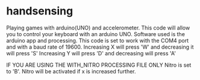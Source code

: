 # handsensing
Playing games with arduino(UNO) and accelerometer.
This code will allow you to control your keyboard with an arduino UNO.
Software used is the arduino app and processing.
This code is set to work with the COM4 port and with a baud rate of 19600.
Increasing X will press 'W' and decreasing it will press 'S'
Increasing Y will press 'D' and decreasing will press 'A'

IF YOU ARE USING THE WITH_NITRO PROCESSING FILE ONLY
Nitro is set to 'B'. Nitro will be activated if x is increased further.
